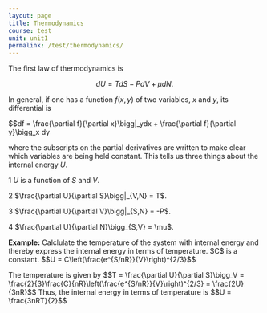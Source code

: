 ```yaml
---
layout: page
title: Thermodynamics
course: test
unit: unit1
permalink: /test/thermodynamics/
---
```


The first law of thermodynamics is 

$$dU = TdS - PdV + \mu dN.$$

In general, if one has a function $f(x,y)$ of two variables, $x$ and $y$, its differential is 

$$df = \frac{\partial f}{\partial x}\bigg|_ydx + \frac{\partial f}{\partial y}\bigg_x dy

where the subscripts on the partial derivatives are written to make clear which variables are being held constant. This tells us three things about the internal energy $U$. 

1 $U$ is a function of $S$ and $V$.

2 $\frac{\partial U}{\partial S}\bigg|_{V,N} = T$.

3 $\frac{\partial U}{\partial V}\bigg|_{S,N} = -P$. 

4 $\frac{\partial U}{\partial N}\bigg_{S,V} = \mu$. 

<div class="example">
<p><b>Example:</b> Calclulate the temperature of the system with internal energy and thereby express the internal energy in terms of temperature. $C$ is a constant. 
$$U = C\left(\frac{e^{S/nR}}{V}\right)^{2/3}$$ </p>
The temperature is given by 
$$T = \frac{\partial U}{\partial S}\bigg_V = \frac{2}{3}\frac{C}{nR}\left(\frac{e^{S/nR}}{V}\right)^{2/3} = \frac{2U}{3nR}$$
Thus, the internal energy in terms of temperature is 
$$U = \frac{3nRT}{2}$$
</div>
